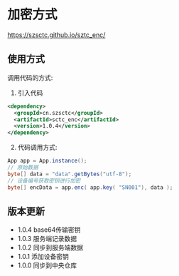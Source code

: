 # 加密方式

 https://szsctc.github.io/sztc_enc/

## 使用方式

调用代码的方式:

1. 引入代码
```xml
<dependency>
  <groupId>cn.szsctc</groupId>
  <artifactId>sctc_enc</artifactId>
  <version>1.0.4</version>
</dependency>
```


2. 代码调用方式:
```java
App app = App.instance();
// 原始数据
byte[] data = "data".getBytes("utf-8");
// 设备编号获取密钥进行加密
byte[] encData = app.enc( app.key( "SN001"), data );
```

## 版本更新

- 1.0.4 base64传输密钥
- 1.0.3 服务端记录数据
- 1.0.2 同步到服务端数据
- 1.0.1 添加设备密钥
- 1.0.0 同步到中央仓库
